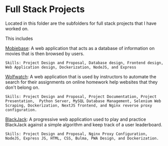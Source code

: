 # Full Stack Projects 

Located in this folder are the subfolders for full stack projects that I have worked on.

This includes 

[Mobiebase](./MovieBase/README.md): A web application that acts as a database of information on movies that is then browsed by users.
    
    Skills: Project Design and Proposal, Database design, Frontend design, Web Application design, Dockerization, NodeJS, and Express  


[Wolfwatch](./Wolfwatch/README.md): A web application that is used by instructors to automate the search for their assignments on online homework help websites that they don't belong on.

    Skills: Project Design and Proposal, Project Documentation, Project Presentation,  Python Server, MySQL Database Management, Selenium Web Scraping, Dockerization, NextJS frontend, and Nginx reverse proxy configuration.

[BlackJack](./BlackJack/README.md): A progressive web application used to play and practice BlackJack against a simple algorithm and keep track of a user leaderboard. 

    Skills: Project Design and Proposal, Nginx Proxy Configuration, NodeJS, Express JS, HTML, CSS, Bulma, PWA Design, and Dockerization.
